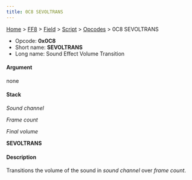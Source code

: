 ```yaml
---
title: 0C8 SEVOLTRANS
---
```


[Home](Main%20Page.md) > [FF8](FF8.md) > [Field](FF8/Field.md) > [Script](FF8/Field/Script.md) > [Opcodes](FF8/Field/Script/Opcodes.md) > 0C8 SEVOLTRANS

-   Opcode: **0x0C8**
-   Short name: **SEVOLTRANS**
-   Long name: Sound Effect Volume Transition

#### Argument

none

#### Stack

  
*Sound channel*

*Frame count*

*Final volume*

**SEVOLTRANS**

#### Description

Transitions the volume of the sound in *sound channel* over *frame
count*.
